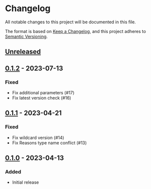 # Changelog

All notable changes to this project will be documented in this file.

The format is based on [Keep a Changelog](https://keepachangelog.com/en/1.0.0/),
and this project adheres to [Semantic Versioning](https://semver.org/spec/v2.0.0.html).

## [Unreleased]

## [0.1.2] - 2023-07-13

### Fixed

- Fix additional parameters (#17)
- Fix latest version check (#16)

## [0.1.1] - 2023-04-21

### Fixed

- Fix wildcard version (#14)
- Fix Reasons type name conflict (#13)

## [0.1.0] - 2023-04-13

### Added

- Initial release

[Unreleased]: https://github.com/anypackage/dsc/compare/v0.1.2...HEAD
[0.1.2]: https://github.com/anypackage/dsc/releases/tag/v0.1.2
[0.1.1]: https://github.com/anypackage/dsc/releases/tag/v0.1.1
[0.1.0]: https://github.com/anypackage/dsc/releases/tag/v0.1.0
